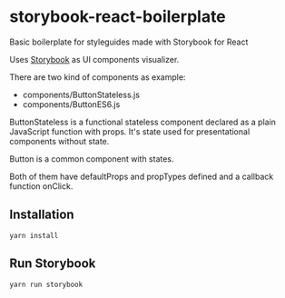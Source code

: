 # storybook-react-boilerplate
Basic boilerplate for styleguides made with Storybook for React

Uses [Storybook](https://github.com/storybooks/storybook) as UI components visualizer.

There are two kind of components as example:
 * components/ButtonStateless.js 
 * components/ButtonES6.js 

 ButtonStateless is a functional stateless component declared as a plain JavaScript function with props. It's state used for presentational components without state. 

 Button is a common component with states.

 Both of them have defaultProps and propTypes defined and a callback function onClick.

 ## Installation

 ```
 yarn install
 ```

 ## Run Storybook

 ```
 yarn run storybook
```
